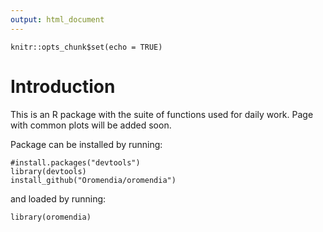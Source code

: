 ```yaml
---
output: html_document
---
```


```{r setup, include=FALSE}
knitr::opts_chunk$set(echo = TRUE)
```

# Introduction 

This is an R package with the suite of functions used for daily work. Page with common plots will be added soon. 

Package can be installed by running: 
```{r,eval=FALSE}
#install.packages("devtools")
library(devtools)
install_github("Oromendia/oromendia")
```

and loaded by running: 
```{r,eval = FALSE}
library(oromendia)
```

